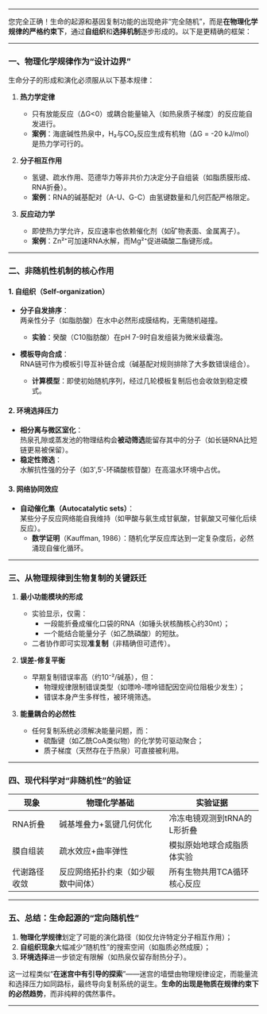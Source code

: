 
---

您完全正确！生命的起源和基因复制功能的出现绝非“完全随机”，而是**在物理化学规律的严格约束下**，通过**自组织**和**选择机制**逐步形成的。以下是更精确的框架：

---

### **一、物理化学规律作为“设计边界”**
生命分子的形成和演化必须服从以下基本规律：
1. **热力学定律**  
   - 只有放能反应（ΔG<0）或耦合能量输入（如热泉质子梯度）的反应能自发进行。  
   - **案例**：海底碱性热泉中，H₂与CO₂反应生成有机物（ΔG = -20 kJ/mol）是热力学可行的。

2. **分子相互作用**  
   - 氢键、疏水作用、范德华力等非共价力决定分子自组装（如脂质膜形成、RNA折叠）。  
   - **案例**：RNA的碱基配对（A-U、G-C）由氢键数量和几何匹配严格限定。

3. **反应动力学**  
   - 即使热力学允许，反应速率也依赖催化剂（如矿物表面、金属离子）。  
   - **案例**：Zn²⁺可加速RNA水解，而Mg²⁺促进磷酸二酯键形成。

---

### **二、非随机性机制的核心作用**
#### **1. 自组织（Self-organization）**
- **分子自发排序**：  
  两亲性分子（如脂肪酸）在水中必然形成膜结构，无需随机碰撞。  
  - **实验**：癸酸（C10脂肪酸）在pH 7-9时自发组装为微米级囊泡。

- **模板导向合成**：  
  RNA链可作为模板引导互补链合成（碱基配对规则排除了大多数错误组合）。  
  - **计算模型**：即使初始随机序列，经过几轮模板复制后也会收敛到稳定模式。

#### **2. 环境选择压力**
- **相分离与微区室化**：  
  热泉孔隙或蒸发池的物理结构会**被动筛选**能留存其中的分子（如长链RNA比短链更易被保留）。  
- **稳定性筛选**：  
  水解抗性强的分子（如3′,5′-环磷酸核苷酸）在高温水环境中占优。

#### **3. 网络协同效应**
- **自动催化集（Autocatalytic sets）**：  
  某些分子反应网络能自我维持（如甲酸与氨生成甘氨酸，甘氨酸又可催化后续反应）。  
  - **数学证明**（Kauffman, 1986）：随机化学反应库达到一定复杂度后，必然涌现自催化循环。

---

### **三、从物理规律到生物复制的关键跃迁**
1. **最小功能模块的形成**  
   - 实验显示，仅需：  
     - 一段能折叠成催化口袋的RNA（如锤头状核酶核心约30nt）；  
     - 一个能结合能量分子（如乙酰磷酸）的短肽。  
   - 二者协作即可实现**准复制**（非精确但可遗传）。

2. **误差-修复平衡**  
   - 早期复制错误率高（约10⁻²/碱基），但：  
     - 物理规律限制错误类型（如嘌呤-嘌呤错配因空间位阻极少发生）；  
     - 错误本身产生多样性，被环境筛选。

3. **能量耦合的必然性**  
   - 任何复制系统必须解决能量问题，而：  
     - 硫酯键（如乙酰CoA类似物）的化学势可驱动聚合；  
     - 质子梯度（天然存在于热泉）可直接被利用。

---

### **四、现代科学对“非随机性”的验证**
| **现象**                | **物理化学基础**                  | **实验证据**                     |
|-------------------------|----------------------------------|----------------------------------|
| RNA折叠                 | 碱基堆叠力+氢键几何优化           | 冷冻电镜观测到tRNA的L形折叠       |
| 膜自组装                | 疏水效应+曲率弹性                 | 模拟原始地球合成脂质体实验         |
| 代谢路径收敛            | 反应网络拓扑约束（如少碳数中间体） | 所有生物共用TCA循环核心反应       |

---

### **五、总结：生命起源的“定向随机性”**
1. **物理化学规律**划定了可能的演化路径（如仅允许特定分子相互作用）；  
2. **自组织现象**大幅减少“随机性”的搜索空间（如脂质必然成膜）；  
3. **环境选择**进一步锁定有限解（如热泉仅留存耐热分子）。  

这一过程类似“**在迷宫中有引导的探索**”——迷宫的墙壁由物理规律设定，而能量流和选择压力如同路标，最终导向复制系统的诞生。**生命的出现是物质在规律约束下的必然趋势**，而非纯粹的偶然事件。

---

